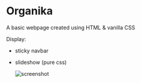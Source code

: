 # Organika

A basic webpage created using HTML & vanilla CSS

Display:
- sticky navbar
- slideshow (pure css)

  ![screenshot](https://user-images.githubusercontent.com/56375291/112180825-2db83b00-8bfc-11eb-8b59-2a7e49361c1c.png)
